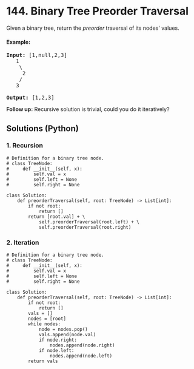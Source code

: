 # 144. Binary Tree Preorder Traversal
Given a binary tree, return the *preorder* traversal of its nodes' values.

#### Example:
<pre>
<strong>Input:</strong> [1,null,2,3]
   1
    \
     2
    /
   3

<strong>Output:</strong> [1,2,3]
</pre>

**Follow up:** Recursive solution is trivial, could you do it iteratively?

## Solutions (Python)

### 1. Recursion
```Python3
# Definition for a binary tree node.
# class TreeNode:
#     def __init__(self, x):
#         self.val = x
#         self.left = None
#         self.right = None

class Solution:
    def preorderTraversal(self, root: TreeNode) -> List[int]:
        if not root:
            return []
        return [root.val] + \
            self.preorderTraversal(root.left) + \
            self.preorderTraversal(root.right)
```

### 2. Iteration
```Python3
# Definition for a binary tree node.
# class TreeNode:
#     def __init__(self, x):
#         self.val = x
#         self.left = None
#         self.right = None

class Solution:
    def preorderTraversal(self, root: TreeNode) -> List[int]:
        if not root:
            return []
        vals = []
        nodes = [root]
        while nodes:
            node = nodes.pop()
            vals.append(node.val)
            if node.right:
                nodes.append(node.right)
            if node.left:
                nodes.append(node.left)
        return vals
```
